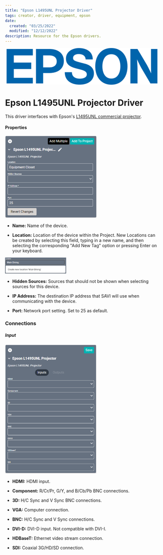 ```yaml
---
title: "Epson L1495UNL Projector Driver"
tags: creator, driver, equipment, epson
date:
  created: "03/25/2022"
  modified: "12/12/2022"
description: Resource for the Epson drivers.
---
```

<div style="text-align: center">

<a href="../../../Assets/Knowledge-Base/Creator/Drivers/Logos/epson-logo.png">
  <img src="../../../Assets/Knowledge-Base/Creator/Drivers/Logos/epson-logo.png" alt="Epson Logo" width="700" height="" class="center">
</a>
</div>

# Epson L1495UNL Projector Driver
This driver interfaces with Epson's [L1495UNL commercial projector](https://epson.com/For-Work/Projectors/Large-Venue/Pro-L1495UNL-WUXGA-3LCD-Laser-Projector-with-4K-Enhancement/p/V11HA16820).

#### Properties
<a href="../../../Assets/Knowledge-Base/Creator/Drivers/epson-l1495unl-projector.png">
  <img src="../../../Assets/Knowledge-Base/Creator/Drivers/epson-l1495unl-projector.png" alt="Epson L1495UNL Projector - connections - inputs" width="300" height="">
</a>

* **Name:** Name of the device.

* **Location:** Location of the device within the Project. New Locations can be created by selecting this field, typing in a new name, and then selecting the corresponding "Add New Tag" option or pressing Enter on your keyboard.
<img src="../../../Assets/Knowledge-Base/Creator/Drivers/locations-add.png" alt="Adding Main Dining Tag to Location" width="200" height="">

* **Hidden Sources:** Sources that should not be shown when selecting sources for this device.

* **IP Address:** The destination IP address that SAVI will use when communicating with the device.

* **Port:** Network port setting. Set to 25 as default.

### Connections

##### Input
<a href="../../../Assets/Knowledge-Base/Creator/Drivers/epson-l1495unl-projector-connections-inputs.png">
  <img src="../../../Assets/Knowledge-Base/Creator/Drivers/epson-l1495unl-projector-connections-inputs.png" alt="Epson L1495UNL Projector - connections - inputs" width="300" height="">
</a>

* **HDMI:** HDMI input.

* **Component:** R/Cr/Pr, G/Y, and B/Cb/Pb BNC connections.

* **3D:** H/C Sync and V Sync BNC connections.

* **VGA:** Computer connection.

* **BNC:** H/C Sync and V Sync connections.

* **DVI-D:** DVI-D input. Not compatible with DVI-I.

* **HDBaseT:** Ethernet video stream connection.

* **SDI:** Coaxial 3G/HD/SD connection.
